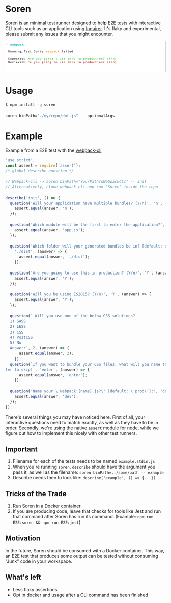 # Soren

Soren is an minimal test runner designed to help E2E tests with interactive CLI tools such as an application using [Inquirer](https://github.com/SBoudrias/Inquirer.js). It's flaky and experimental, please submit any issues that you might encounter.

![alt-tag](https://github.com/ev1stensberg/soren/blob/master/assets/ex.png)

# Usage

```sh
$ npm install -g soren

soren binPath="./my/repo/dot.js" -- optionalArgs
```


# Example

Example from a E2E test with the [webpack-cli](https://github.com/webpack/webpack-cli/)

```js
'use strict';
const assert = require('assert');
/* global describe question */

// Webpack-cli -> soren binPath="YourPathToWebpackCLI" -- init
// Alternatively, clone webpack-cli and run 'Soren' inside the repo

describe('init', () => {
  question('Will your application have multiple bundles? (Y/n)', 'n', (answer) => {
    assert.equal(answer, 'n');
  });

  question('Which module will be the first to enter the application?', 'app.js', (answer) => {
    assert.equal(answer, 'app.js');
  });

  question('Which folder will your generated bundles be in? [default: dist]:',
    './dist', (answer) => {
      assert.equal(answer, './dist');
    });

  question('Are you going to use this in production? (Y/n)', 'Y', (answer) => {
    assert.equal(answer, 'Y');
  });

  question('Will you be using ES2015? (Y/n)', 'Y', (answer) => {
    assert.equal(answer, 'Y');
  });

  question(` Will you use one of the below CSS solutions?
  1) SASS
  2) LESS
  3) CSS
  4) PostCSS
  5) No
  Answer:`, 2, (answer) => {
      assert.equal(answer, 2);
    });
  question(`If you want to bundle your CSS files, what will you name the bundle? (press en
ter to skip)`, 'enter', (answer) => {
      assert.equal(answer, 'enter');
    });

  question('Name your \'webpack.[name].js?\' [default: \'prod\']:', 'dev', (answer) => {
    assert.equal(answer, 'dev');
  });
});
```

There's several things you may have noticed here. First of all, your interactive questions need to match exactly, as well as they have to be in order. Secondly, we're using the native [`assert`](https://nodejs.org/api/assert.html) module for node, while we figure out how to implement this nicely with other test runners.

## Important

1. Filename for each of the tests needs to be named `example.stdin.js`
2. When you're running `soren`, `describe` should have the argument you pass it, as well as the filename:
  `soren binPath=../some/path -- example`
3. Describe needs then to look like: `describe('example', () => {...})`

## Tricks of the Trade

1. Run Soren in a Docker container
2. If you are producing code, leave that checks for tools like Jest and run that command after Soren has run its command. (Example: `npm run E2E:soren && npm run E2E:jest`)

## Motivation

In the future, Soren should be consumed with a Docker container. This way, an E2E test that produces some output can be tested without consuming "Junk" code in your workspace.

## What's left


- Less flaky assertions
- Opt in docker and usage after a CLI command has been finished
